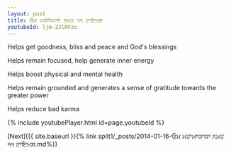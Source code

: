 ```yaml
---
layout: post
title: ਓਮ ਪਯੋਨਿਧਾਏ ਨਮਹ ੧੧ ਟਾਇਮਸ
youtubeId: ljm-2JlRFzo
---
```

 
 
Helps get goodness, bliss and peace and God's blessings
 
Helps remain focused, help generate inner energy 
 
Helps boost physical and mental health 
 
Helps remain grounded and generates a sense of gratitude towards the greater power 
 
Helps reduce bad karma
 
 
 
 


{% include youtubePlayer.html id=page.youtubeId %}
 
[Next]({{ site.baseurl }}{% link  split1/_posts/2014-01-16-ਓਮ ਮਹਾਮਾਯਾਯਾ ਨਮਹ ੧੧ ਟਾਇਮਸ.md%})
 
